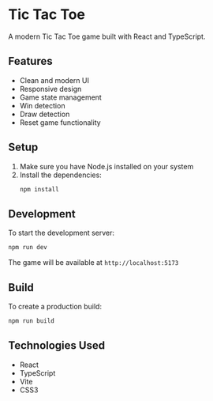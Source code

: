 # Tic Tac Toe

A modern Tic Tac Toe game built with React and TypeScript.

## Features

- Clean and modern UI
- Responsive design
- Game state management
- Win detection
- Draw detection
- Reset game functionality

## Setup

1. Make sure you have Node.js installed on your system
2. Install the dependencies:
   ```bash
   npm install
   ```

## Development

To start the development server:

```bash
npm run dev
```

The game will be available at `http://localhost:5173`

## Build

To create a production build:

```bash
npm run build
```

## Technologies Used

- React
- TypeScript
- Vite
- CSS3 